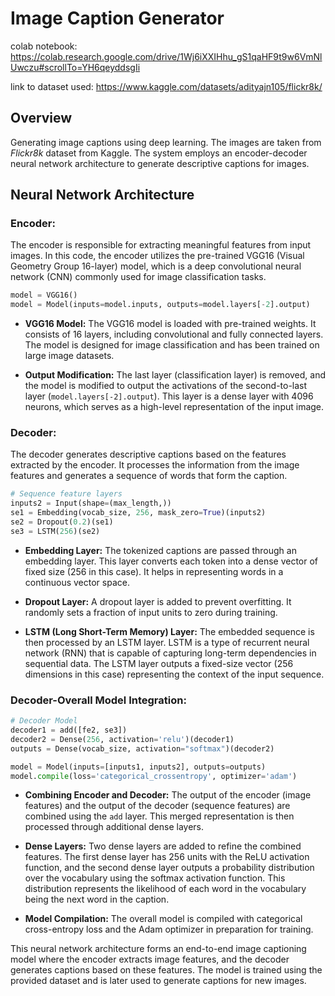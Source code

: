 # Image Caption Generator

colab notebook: https://colab.research.google.com/drive/1Wj6iXXIHhu_gS1qaHF9t9w6VmNlUwczu#scrollTo=YH6qeyddsgIi

link to dataset used: https://www.kaggle.com/datasets/adityajn105/flickr8k/

## Overview

Generating image captions using deep learning. The images are taken from *Flickr8k* dataset from Kaggle. The system employs an encoder-decoder neural network architecture to generate descriptive captions for images.

## Neural Network Architecture

### Encoder:
The encoder is responsible for extracting meaningful features from input images. In this code, the encoder utilizes the pre-trained VGG16 (Visual Geometry Group 16-layer) model, which is a deep convolutional neural network (CNN) commonly used for image classification tasks.

```python
model = VGG16()
model = Model(inputs=model.inputs, outputs=model.layers[-2].output)
```

- **VGG16 Model:** The VGG16 model is loaded with pre-trained weights. It consists of 16 layers, including convolutional and fully connected layers. The model is designed for image classification and has been trained on large image datasets.

- **Output Modification:** The last layer (classification layer) is removed, and the model is modified to output the activations of the second-to-last layer (`model.layers[-2].output`). This layer is a dense layer with 4096 neurons, which serves as a high-level representation of the input image.

### Decoder:
The decoder generates descriptive captions based on the features extracted by the encoder. It processes the information from the image features and generates a sequence of words that form the caption.

```python
# Sequence feature layers
inputs2 = Input(shape=(max_length,))
se1 = Embedding(vocab_size, 256, mask_zero=True)(inputs2)
se2 = Dropout(0.2)(se1)
se3 = LSTM(256)(se2)
```

- **Embedding Layer:** The tokenized captions are passed through an embedding layer. This layer converts each token into a dense vector of fixed size (256 in this case). It helps in representing words in a continuous vector space.

- **Dropout Layer:** A dropout layer is added to prevent overfitting. It randomly sets a fraction of input units to zero during training.

- **LSTM (Long Short-Term Memory) Layer:** The embedded sequence is then processed by an LSTM layer. LSTM is a type of recurrent neural network (RNN) that is capable of capturing long-term dependencies in sequential data. The LSTM layer outputs a fixed-size vector (256 dimensions in this case) representing the context of the input sequence.

### Decoder-Overall Model Integration:

```python
# Decoder Model
decoder1 = add([fe2, se3])
decoder2 = Dense(256, activation='relu')(decoder1)
outputs = Dense(vocab_size, activation="softmax")(decoder2)

model = Model(inputs=[inputs1, inputs2], outputs=outputs)
model.compile(loss='categorical_crossentropy', optimizer='adam')
```

- **Combining Encoder and Decoder:** The output of the encoder (image features) and the output of the decoder (sequence features) are combined using the `add` layer. This merged representation is then processed through additional dense layers.

- **Dense Layers:** Two dense layers are added to refine the combined features. The first dense layer has 256 units with the ReLU activation function, and the second dense layer outputs a probability distribution over the vocabulary using the softmax activation function. This distribution represents the likelihood of each word in the vocabulary being the next word in the caption.

- **Model Compilation:** The overall model is compiled with categorical cross-entropy loss and the Adam optimizer in preparation for training.

This neural network architecture forms an end-to-end image captioning model where the encoder extracts image features, and the decoder generates captions based on these features. The model is trained using the provided dataset and is later used to generate captions for new images.
